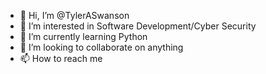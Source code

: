 - 👋 Hi, I’m @TylerASwanson
- 👀 I’m interested in Software Development/Cyber Security
- 🌱 I’m currently learning Python
- 💞️ I’m looking to collaborate on anything
- 📫 How to reach me 

<!---
TylerASwanson/TylerASwanson is a ✨ special ✨ repository because its `README.md` (this file) appears on your GitHub profile.
You can click the Preview link to take a look at your changes.
--->
